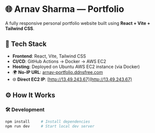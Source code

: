 # 🌐 Arnav Sharma — Portfolio

A fully responsive personal portfolio website built using **React + Vite + Tailwind CSS**.

## 🚀 Tech Stack
- **Frontend**: React, Vite, Tailwind CSS
- **CI/CD**: GitHub Actions → Docker → AWS EC2
- **Hosting**: Deployed on Ubuntu AWS EC2 instance (via Docker)
- 🌍 **No-IP URL**: [arnav-portfolio.ddnsfree.com](http://arnav-portfolio.ddnsfree.com)
- 🌐 **Direct EC2 IP**: [http://13.49.243.67](http://13.49.243.67)

## ⚙️ How It Works

### 🛠️ Development
```bash
npm install     # Install dependencies
npm run dev     # Start local dev server

